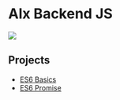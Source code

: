# Alx Backend JS

![](https://www.springboard.com/blog/wp-content/uploads/2022/06/software-engineer-salary-2022.png)

## Projects

- [ES6 Basics](./0x00-ES6_basic)
- [ES6 Promise](./0x01-ES6_promise)
